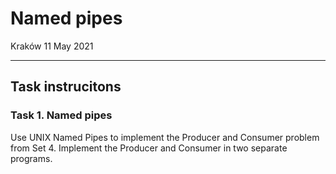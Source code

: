 # Named pipes

Kraków 11 May 2021

---

## Task instrucitons

### Task 1. Named pipes

Use UNIX Named Pipes to implement the Producer and Consumer problem from Set 4. Implement the Producer and Consumer in two separate programs.
